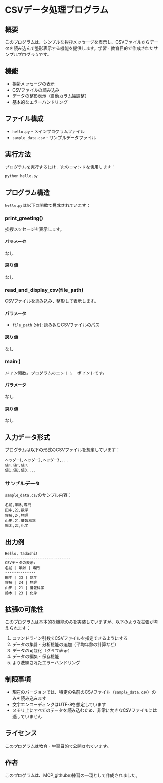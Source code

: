 # CSVデータ処理プログラム

## 概要
このプログラムは、シンプルな挨拶メッセージを表示し、CSVファイルからデータを読み込んで整形表示する機能を提供します。学習・教育目的で作成されたサンプルプログラムです。

## 機能
- 挨拶メッセージの表示
- CSVファイルの読み込み
- データの整形表示（自動カラム幅調整）
- 基本的なエラーハンドリング

## ファイル構成
- `hello.py` - メインプログラムファイル
- `sample_data.csv` - サンプルデータファイル

## 実行方法
プログラムを実行するには、次のコマンドを使用します：
```bash
python hello.py
```

## プログラム構造
`hello.py`は以下の関数で構成されています：

### print_greeting()
挨拶メッセージを表示します。

#### パラメータ
なし

#### 戻り値
なし

### read_and_display_csv(file_path)
CSVファイルを読み込み、整形して表示します。

#### パラメータ
- `file_path` (str): 読み込むCSVファイルのパス

#### 戻り値
なし

### main()
メイン関数。プログラムのエントリーポイントです。

#### パラメータ
なし

#### 戻り値
なし

## 入力データ形式
プログラムは以下の形式のCSVファイルを想定しています：

```
ヘッダー1,ヘッダー2,ヘッダー3,...
値1,値2,値3,...
値1,値2,値3,...
```

### サンプルデータ
`sample_data.csv`のサンプル内容：
```
名前,年齢,専門
田中,22,数学
佐藤,24,物理
山田,21,情報科学
鈴木,23,化学
```

## 出力例
```
Hello, Tadashi!
------------------------------
CSVデータの表示:
名前 | 年齢 | 専門  
--------------
田中 | 22 | 数学  
佐藤 | 24 | 物理  
山田 | 21 | 情報科学
鈴木 | 23 | 化学  
```

## 拡張の可能性
このプログラムは基本的な機能のみを実装していますが、以下のような拡張が考えられます：

1. コマンドライン引数でCSVファイルを指定できるようにする
2. データの集計・分析機能の追加（平均年齢の計算など）
3. データの可視化（グラフ表示）
4. データの編集・保存機能
5. より洗練されたエラーハンドリング

## 制限事項
- 現在のバージョンでは、特定の名前のCSVファイル（`sample_data.csv`）のみを読み込みます
- 文字エンコーディングはUTF-8を想定しています
- メモリ上にすべてのデータを読み込むため、非常に大きなCSVファイルには適していません

## ライセンス
このプログラムは教育・学習目的で公開されています。

## 作者
このプログラムは、MCP_githubの練習の一環として作成されました。
